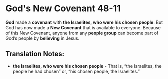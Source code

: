 God's New Covenant 48-11
==========================


**God** made a **covenant** with **the Israelites, who were his chosen
people**. But God has now made a **New Covenant** that is available to
everyone. Because of this New Covenant, anyone from any **people group**
can become part of God’s people by **believing** in Jesus.

Translation Notes:
------------------

-   **the Israelites, who were his chosen people** - That is, “the
    Israelites, the people he had chosen” or, “his chosen people,
    the Israelites.”

